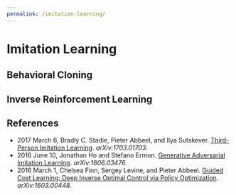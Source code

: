 ```yaml
---
permalink: /imitation-learning/
---
```

# Imitation Learning

## Behavioral Cloning

## Inverse Reinforcement Learning

## References

* 2017 March 6, Bradly C. Stadie, Pieter Abbeel, and Ilya Sutskever. [Third-Person Imitation Learning](https://arxiv.org/abs/1703.01703). *arXiv:1703.01703*.
* 2016 June 10, Jonathan Ho and Stefano Ermon. [Generative Adversarial Imitation Learning](https://arxiv.org/abs/1606.03476). *arXiv:1606.03476*.
* 2016 March 1, Chelsea Finn, Sergey Levine, and Pieter Abbeel. [Guided Cost Learning: Deep Inverse Optimal Control via Policy Optimization](https://arxiv.org/abs/1603.00448). *arXiv:1603.00448*.

